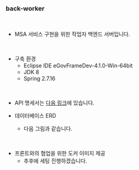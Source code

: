 ### back-worker

<br/>

- MSA 서비스 구현을 위한 작업자 백엔드 서버입니다.

<br/>

- 구축 환경
  - Eclipse IDE eGovFrameDev-4.1.0-Win-64bit
  - JDK 8
  - Spring 2.7.16

<br/>

- API 명세서는 [다음 링크](https://www.notion.so/6929db3c04ea46fbb977262765995b95?v=414db9f4262042429ebccb4ed7926f61&pvs=4)에 있습니다.

- 데이터베이스 ERD
  - 다음 그림과 같습니다.

<br/>

- 프론트와의 협업을 위한 도커 이미지 제공
  - 추후에 세팅 진행하겠습니다.

<br/>